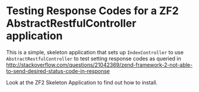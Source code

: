 Testing Response Codes for a ZF2 AbstractRestfulController application
======================================================================

This is a simple, skeleton application that sets up `IndexController` to use
`AbstractRestfulController` to test setting response codes as queried in
http://stackoverflow.com/questions/21042369/zend-framework-2-not-able-to-send-desired-status-code-in-response

Look at the ZF2 Skeleton Application to find out how to install.
